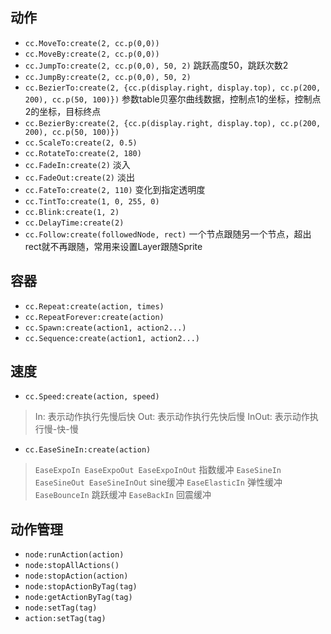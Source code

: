 ## 动作

* `cc.MoveTo:create(2, cc.p(0,0))`
* `cc.MoveBy:create(2, cc.p(0,0))`
* `cc.JumpTo:create(2, cc.p(0,0), 50, 2)` 跳跃高度50，跳跃次数2
* `cc.JumpBy:create(2, cc.p(0,0), 50, 2)`
* `cc.BezierTo:create(2, {cc.p(display.right, display.top), cc.p(200, 200), cc.p(50, 100)})` 参数table贝塞尔曲线数据，控制点1的坐标，控制点2的坐标，目标终点
* `cc.BezierBy:create(2, {cc.p(display.right, display.top), cc.p(200, 200), cc.p(50, 100)})`
* `cc.ScaleTo:create(2, 0.5)`
* `cc.RotateTo:create(2, 180)`
* `cc.FadeIn:create(2)` 淡入
* `cc.FadeOut:create(2)` 淡出
* `cc.FateTo:create(2, 110)` 变化到指定透明度
* `cc.TintTo:create(1, 0, 255, 0)`
* `cc.Blink:create(1, 2)`
* `cc.DelayTime:create(2)`
* `cc.Follow:create(followedNode, rect)` 一个节点跟随另一个节点，超出rect就不再跟随，常用来设置Layer跟随Sprite

## 容器

* `cc.Repeat:create(action, times)`
* `cc.RepeatForever:create(action)`
* `cc.Spawn:create(action1, action2...)`
* `cc.Sequence:create(action1, action2...)`

## 速度

* `cc.Speed:create(action, speed)`

> In: 表示动作执行先慢后快
> Out: 表示动作执行先快后慢
> InOut: 表示动作执行慢-快-慢

* `cc.EaseSineIn:create(action)`
> `EaseExpoIn EaseExpoOut EaseExpoInOut` 指数缓冲
> `EaseSineIn EaseSineOut EaseSineInOut` sine缓冲
> `EaseElasticIn` 弹性缓冲
> `EaseBounceIn` 跳跃缓冲
> `EaseBackIn` 回震缓冲

## 动作管理

* `node:runAction(action)`
* `node:stopAllActions()`
* `node:stopAction(action)`
* `node:stopActionByTag(tag)`
* `node:getActionByTag(tag)`
* `node:setTag(tag)`
* `action:setTag(tag)`